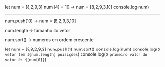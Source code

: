 let num = [8,2,9,3] 
num [4] = 10 -> num = [8,2,9,3,10]
console.log(num)

--------------------------------------

num.push(10) -> num = [8,2,9,3,10]

num.length -> tamanho do vetor

num.sort() -> numeros em ordem crescente

let num = [5,8,2,9,3]
num.push(1)
num.sort()
console.log(num)
console.log(`O vetor tem ${num.length} poisições`)
console.log(`O primeiro valor do vetor é: ${num[0]}`)